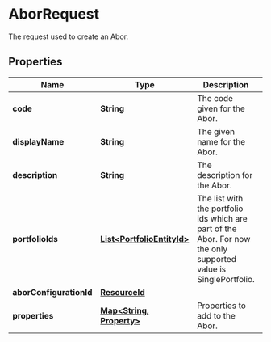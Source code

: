 

# AborRequest

The request used to create an Abor.

## Properties

| Name | Type | Description | Notes |
|------------ | ------------- | ------------- | -------------|
|**code** | **String** | The code given for the Abor. |  |
|**displayName** | **String** | The given name for the Abor. |  |
|**description** | **String** | The description for the Abor. |  [optional] |
|**portfolioIds** | [**List&lt;PortfolioEntityId&gt;**](PortfolioEntityId.md) | The list with the portfolio ids which are part of the Abor. For now the only supported value is SinglePortfolio. |  |
|**aborConfigurationId** | [**ResourceId**](ResourceId.md) |  |  |
|**properties** | [**Map&lt;String, Property&gt;**](Property.md) | Properties to add to the Abor. |  [optional] |



